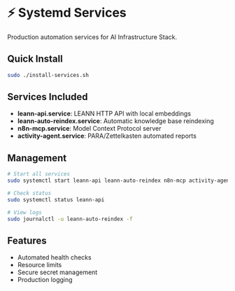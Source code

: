 # ⚡ Systemd Services

Production automation services for AI Infrastructure Stack.

## Quick Install
```bash
sudo ./install-services.sh
```

## Services Included
- **leann-api.service**: LEANN HTTP API with local embeddings
- **leann-auto-reindex.service**: Automatic knowledge base reindexing
- **n8n-mcp.service**: Model Context Protocol server
- **activity-agent.service**: PARA/Zettelkasten automated reports

## Management
```bash
# Start all services
sudo systemctl start leann-api leann-auto-reindex n8n-mcp activity-agent

# Check status
sudo systemctl status leann-api

# View logs
sudo journalctl -u leann-auto-reindex -f
```

## Features
- Automated health checks
- Resource limits
- Secure secret management
- Production logging